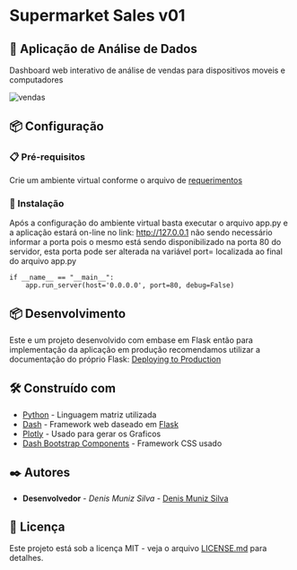 # Supermarket Sales v01
## 🚀 Aplicação de Análise de Dados
Dashboard web interativo de análise de vendas para dispositivos moveis e computadores

![vendas](https://user-images.githubusercontent.com/82631808/178117148-46acf8ec-dd49-47f0-8a6c-9a8a4a20afb4.png)

## 📦 Configuração

### 📋 Pré-requisitos

Crie um ambiente virtual conforme o arquivo de [requerimentos](https://github.com/denisms7/Supermarket_Sales_01/blob/main/requirements.txt)


### 🔧 Instalação

Após a configuração do ambiente virtual basta executar o arquivo app.py e a aplicação estará on-line no link: http://127.0.0.1 não sendo necessário informar a porta pois o mesmo está sendo disponibilizado na porta 80 do servidor, esta porta pode ser alterada na variável port= localizada ao final do arquivo app.py

````
if __name__ == "__main__":
    app.run_server(host='0.0.0.0', port=80, debug=False)
````


## 📦 Desenvolvimento

Este e um projeto desenvolvido com embase em Flask então para implementação da aplicação em produção recomendamos utilizar a documentação do próprio Flask: [Deploying to Production](https://flask.palletsprojects.com/en/2.1.x/deploying/)


## 🛠️ Construído com

* [Python](https://www.python.org/) - Linguagem matriz utilizada
* [Dash](https://plotly.com/dash/) - Framework web daseado em [Flask](https://flask.palletsprojects.com/en/2.1.x/)
* [Plotly](https://plotly.com/python/) - Usado para gerar os Graficos
* [Dash Bootstrap Components](https://dash-bootstrap-components.opensource.faculty.ai/) - Framework CSS usado


## ✒️ Autores

* **Desenvolvedor** - *Denis Muniz Silva* - [Denis Muniz Silva](https://github.com/denisms7)


## 📄 Licença

Este projeto está sob a licença MIT - veja o arquivo [LICENSE.md](https://github.com/denisms7/Supermarket_Sales_01/blob/main/LICENSE) para detalhes.
